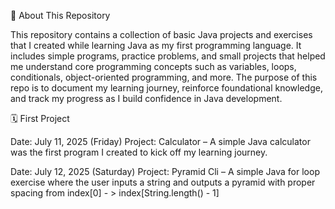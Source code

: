 📘 About This Repository

This repository contains a collection of basic Java projects and exercises that I created while learning Java as my first programming language. It includes simple programs, practice problems, and small projects that helped me understand core programming concepts such as variables, loops, conditionals, object-oriented programming, and more. The purpose of this repo is to document my learning journey, reinforce foundational knowledge, and track my progress as I build confidence in Java development.

🗓️ First Project

Date: July 11, 2025 (Friday)
Project: Calculator – A simple Java calculator was the first program I created to kick off my learning journey.

Date: July 12, 2025 (Saturday)
Project: Pyramid Cli – A simple Java for loop exercise where the user inputs a string and outputs a pyramid with proper spacing from index[0] - > index[String.length() - 1]
